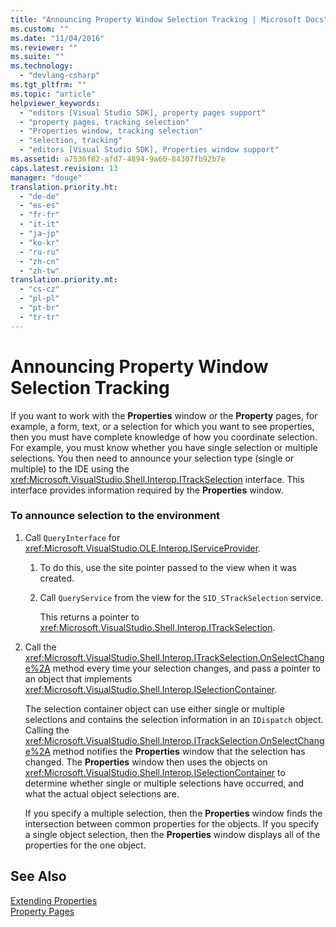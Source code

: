 ```yaml
---
title: "Announcing Property Window Selection Tracking | Microsoft Docs"
ms.custom: ""
ms.date: "11/04/2016"
ms.reviewer: ""
ms.suite: ""
ms.technology: 
  - "devlang-csharp"
ms.tgt_pltfrm: ""
ms.topic: "article"
helpviewer_keywords: 
  - "editors [Visual Studio SDK], property pages support"
  - "property pages, tracking selection"
  - "Properties window, tracking selection"
  - "selection, tracking"
  - "editors [Visual Studio SDK], Properties window support"
ms.assetid: a7536f82-afd7-4894-9a60-84307fb92b7e
caps.latest.revision: 13
manager: "douge"
translation.priority.ht: 
  - "de-de"
  - "es-es"
  - "fr-fr"
  - "it-it"
  - "ja-jp"
  - "ko-kr"
  - "ru-ru"
  - "zh-cn"
  - "zh-tw"
translation.priority.mt: 
  - "cs-cz"
  - "pl-pl"
  - "pt-br"
  - "tr-tr"
---
```

# Announcing Property Window Selection Tracking
If you want to work with the **Properties** window or the **Property** pages, for example, a form, text, or a selection for which you want to see properties, then you must have complete knowledge of how you coordinate selection. For example, you must know whether you have single selection or multiple selections. You then need to announce your selection type (single or multiple) to the IDE using the <xref:Microsoft.VisualStudio.Shell.Interop.ITrackSelection> interface. This interface provides information required by the **Properties** window.  
  
### To announce selection to the environment  
  
1.  Call `QueryInterface` for <xref:Microsoft.VisualStudio.OLE.Interop.IServiceProvider>.  
  
    1.  To do this, use the site pointer passed to the view when it was created.  
  
    2.  Call `QueryService` from the view for the `SID_STrackSelection` service.  
  
         This returns a pointer to <xref:Microsoft.VisualStudio.Shell.Interop.ITrackSelection>.  
  
2.  Call the <xref:Microsoft.VisualStudio.Shell.Interop.ITrackSelection.OnSelectChange%2A> method every time your selection changes, and pass a pointer to an object that implements <xref:Microsoft.VisualStudio.Shell.Interop.ISelectionContainer>.  
  
     The selection container object can use either single or multiple selections and contains the selection information in an `IDispatch` object. Calling the <xref:Microsoft.VisualStudio.Shell.Interop.ITrackSelection.OnSelectChange%2A> method notifies the **Properties** window that the selection has changed. The **Properties** window then uses the objects on <xref:Microsoft.VisualStudio.Shell.Interop.ISelectionContainer> to determine whether single or multiple selections have occurred, and what the actual object selections are.  
  
     If you specify a multiple selection, then the **Properties** window finds the intersection between common properties for the objects. If you specify a single object selection, then the **Properties** window displays all of the properties for the one object.  
  
## See Also  
 [Extending Properties](../extensibility/internals/extending-properties.md)   
 [Property Pages](../extensibility/internals/property-pages.md)